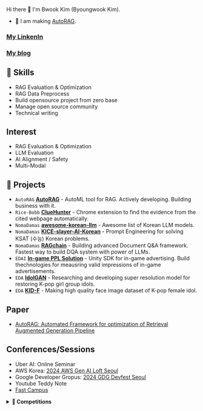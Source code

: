 Hi there 👋 I'm Bwook Kim (Byoungwook Kim). 

- 🔭 I am making [AutoRAG](https://github.com/Marker-Inc-Korea/AutoRAG).
### [My LinkenIn](https://www.linkedin.com/in/autorag-bwook)
### [My blog](https://bobb-ai-brain.vercel.app)

## 🤩 Skills

- RAG Evaluation & Optimization
- RAG Data Preprocess
- Build opensource project from zero base
- Manage open source community
- Technical writing

## Interest

- RAG Evaluation & Optimization
- LLM Evaluation
- AI Alignment / Safety 
- Multi-Modal

## 💼 Projects
* `AutoRAG` **[AutoRAG](https://github.com/Marker-Inc-Korea/AutoRAG)** - AutoML tool for RAG. Actively developing. Building business with it.
* `Rice-Bobb` **[ClueHunter](https://github.com/RiceBobb/ClueHunter-Perplexity)** - Chrome extension to find the evidence from the cited webpage automatically.
* `NomaDamas` **[awesome-korean-llm](https://github.com/NomaDamas/awesome-korean-llm)** - Awesome list of Korean LLM models.
* `NomaDamas` **[KICE-slayer-AI-Korean](https://github.com/NomaDamas/KICE_slayer_AI_Korean)** - Prompt Engineering for solving KSAT (수능) Korean problems.
* `NomaDamas` **[RAGchain](https://github.com/NomaDamas/RAGchain)** - Building advanced Document Q&A framework. Fastest way to build DQA system with power of LLMs.
* `EDAI` **[In-game PPL Solution](https://edai.imweb.me/)** - Unity SDK for in-game advertising. Build thechnologies for meausring valid impressions of in-game advertisements.
* `EDA` **[IdolGAN](https://github.com/PCEO-AI-CLUB/IdolGAN)** - Researching and developing super resolution model for restoring K-pop girl group idols.
* `EDA` **[KID-F](https://github.com/PCEO-AI-CLUB/KID-F)** - Making high quality face image dataset of K-pop female idol.

## Paper
* [AutoRAG: Automated Framework for optimization of Retrieval Augmented Generation Pipeline](https://arxiv.org/abs/2410.20878)

## Conferences/Sessions
- Uber AI: Online Seminar
- AWS Korea: [2024 AWS Gen AI Loft Seoul](https://aws.amazon.com/startups/events/autorag-optimal-rag-pipeline)
- Google Developer Gropus: [2024 GDG Devfest Seoul](https://www.facebook.com/googlefordevskr/posts/12%EC%9B%94-14%EC%9D%BC-%EA%B0%9C%EB%B0%9C%EC%9E%90%EB%93%A4%EC%9D%98-%EC%B6%95%EC%A0%9C-devfest-2024-seoul%EC%9D%B4-%EA%B0%9C%EC%B5%9C-%EB%90%A9%EB%8B%88%EB%8B%A4gdg-seoul%EC%9D%B4-%EC%A3%BC%EC%B5%9C%ED%95%98%EB%8A%94-%EA%B0%9C%EB%B0%9C%EC%9E%90-%EC%BB%A8%ED%8D%BC%EB%9F%B0%EC%8A%A4-devfest-2024/1118098330323786/)
- Youtube Teddy Note
- [Fast Campus](https://fastcampus.co.kr/data_online_evaluation)

<details>
  <summary><b>🎀 Competitions</b></summary>
  <div markdown="1">
    <h3 id="challenged">Challenged</h3>
    <ul>
    <li><code>Dacon</code>  <strong><a href="https://dacon.io/competitions/official/235863/leaderboard">Job Care Recommendation Algoritm Competition</a></strong> 15/728 <a href="https://github.com/PCEO-AI-CLUB/JobCare--DACON">Code</a></li>
    <li><code>Dacon</code> <strong><a href="https://dacon.io/competitions/official/235949/leaderboard">Han River Water Level Prediction Competition</a></strong> 16/308 </li>
</ul>
</details>
